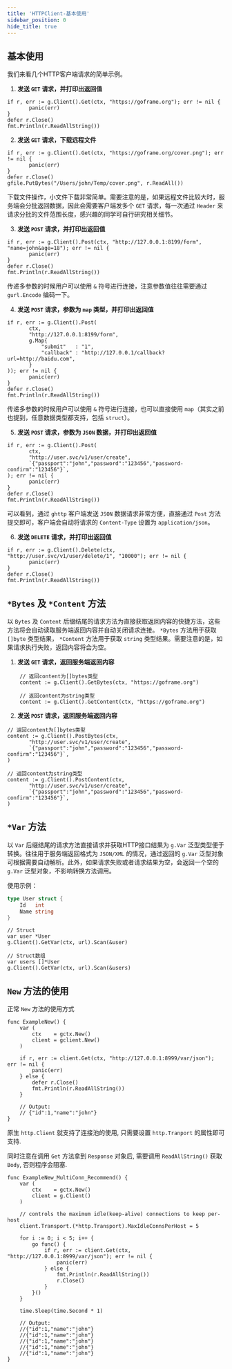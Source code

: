```yaml
---
title: 'HTTPClient-基本使用'
sidebar_position: 0
hide_title: true
---
```


## 基本使用

我们来看几个HTTP客户端请求的简单示例。

1. **发送 `GET` 请求，并打印出返回值**









```
if r, err := g.Client().Get(ctx, "https://goframe.org"); err != nil {
       panic(err)
}
defer r.Close()
fmt.Println(r.ReadAllString())
```

2. **发送 `GET` 请求，下载远程文件**









```
if r, err := g.Client().Get(ctx, "https://goframe.org/cover.png"); err != nil {
       panic(err)
}
defer r.Close()
gfile.PutBytes("/Users/john/Temp/cover.png", r.ReadAll())
```





下载文件操作，小文件下载非常简单。需要注意的是，如果远程文件比较大时，服务端会分批返回数据，因此会需要客户端发多个 `GET` 请求，每一次通过 `Header` 来请求分批的文件范围长度，感兴趣的同学可自行研究相关细节。

3. **发送 `POST` 请求，并打印出返回值**









```
if r, err := g.Client().Post(ctx, "http://127.0.0.1:8199/form", "name=john&age=18"); err != nil {
       panic(err)
}
defer r.Close()
fmt.Println(r.ReadAllString())
```





传递多参数的时候用户可以使用 `&` 符号进行连接，注意参数值往往需要通过 `gurl.Encode` 编码一下。

4. **发送 `POST` 请求，参数为 `map` 类型，并打印出返回值**









```
if r, err := g.Client().Post(
       ctx,
       "http://127.0.0.1:8199/form",
       g.Map{
           "submit"   : "1",
           "callback" : "http://127.0.0.1/callback?url=http://baidu.com",
       }
)); err != nil {
       panic(err)
}
defer r.Close()
fmt.Println(r.ReadAllString())
```





传递多参数的时候用户可以使用 `&` 符号进行连接，也可以直接使用 `map`（其实之前也提到，任意数据类型都支持，包括 `struct`）。

5. **发送 `POST` 请求，参数为 `JSON` 数据，并打印出返回值**









```
if r, err := g.Client().Post(
       ctx,
       "http://user.svc/v1/user/create",
       `{"passport":"john","password":"123456","password-confirm":"123456"}`,
); err != nil {
       panic(err)
}
defer r.Close()
fmt.Println(r.ReadAllString())
```





可以看到，通过 `ghttp` 客户端发送 `JSON` 数据请求非常方便，直接通过 `Post` 方法提交即可，客户端会自动将请求的 `Content-Type` 设置为 `application/json`。

6. **发送 `DELETE` 请求，并打印出返回值**









```
if r, err := g.Client().Delete(ctx, "http://user.svc/v1/user/delete/1", "10000"); err != nil {
       panic(err)
}
defer r.Close()
fmt.Println(r.ReadAllString())
```


## `*Bytes` 及 `*Content` 方法

以 `Bytes` 及 `Content` 后缀结尾的请求方法为直接获取返回内容的快捷方法，这些方法将会自动读取服务端返回内容并自动关闭请求连接。 `*Bytes` 方法用于获取 `[]byte` 类型结果， `*Content` 方法用于获取 `string` 类型结果。需要注意的是，如果请求执行失败，返回内容将会为空。

1. **发送 `GET` 请求，返回服务端返回内容**









```
    // 返回content为[]bytes类型
    content := g.Client().GetBytes(ctx, "https://goframe.org")
```













```
    // 返回content为string类型
    content := g.Client().GetContent(ctx, "https://goframe.org")
```

2. **发送 `POST` 请求，返回服务端返回内容**









```
// 返回content为[]bytes类型
content := g.Client().PostBytes(ctx,
       "http://user.svc/v1/user/create",
       `{"passport":"john","password":"123456","password-confirm":"123456"}`,
)
```













```
// 返回content为string类型
content := g.Client().PostContent(ctx,
       "http://user.svc/v1/user/create",
       `{"passport":"john","password":"123456","password-confirm":"123456"}`,
)
```


## `*Var` 方法

以 `Var` 后缀结尾的请求方法直接请求并获取HTTP接口结果为 `g.Var` 泛型类型便于转换。往往用于服务端返回格式为 `JSON/XML` 的情况，通过返回的 `g.Var` 泛型对象可根据需要自动解析。此外，如果请求失败或者请求结果为空，会返回一个空的 `g.Var` 泛型对象，不影响转换方法调用。

使用示例：

```go
type User struct {
    Id   int
    Name string
}
```

```
// Struct
var user *User
g.Client().GetVar(ctx, url).Scan(&user)
```

```
// Struct数组
var users []*User
g.Client().GetVar(ctx, url).Scan(&users)
```

## `New` 方法的使用

正常 `New` 方法的使用方式

```
func ExampleNew() {
	var (
		ctx    = gctx.New()
		client = gclient.New()
	)

	if r, err := client.Get(ctx, "http://127.0.0.1:8999/var/json"); err != nil {
		panic(err)
	} else {
		defer r.Close()
		fmt.Println(r.ReadAllString())
	}

	// Output:
	// {"id":1,"name":"john"}
}
```

原生 `http.Client` 就支持了连接池的使用, 只需要设置 `http.Tranport` 的属性即可支持.

同时注意在调用 `Get` 方法拿到 `Response` 对象后, 需要调用 `ReadAllString()` 获取 `Body`, 否则程序会阻塞.

```
func ExampleNew_MultiConn_Recommend() {
	var (
		ctx    = gctx.New()
		client = g.Client()
	)

	// controls the maximum idle(keep-alive) connections to keep per-host
	client.Transport.(*http.Transport).MaxIdleConnsPerHost = 5

	for i := 0; i < 5; i++ {
		go func() {
			if r, err := client.Get(ctx, "http://127.0.0.1:8999/var/json"); err != nil {
				panic(err)
			} else {
				fmt.Println(r.ReadAllString())
				r.Close()
			}
		}()
	}

	time.Sleep(time.Second * 1)

	// Output:
	//{"id":1,"name":"john"}
	//{"id":1,"name":"john"}
	//{"id":1,"name":"john"}
	//{"id":1,"name":"john"}
	//{"id":1,"name":"john"}
}
```